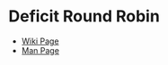 # Deficit Round Robin

- [Wiki Page](https://en.wikipedia.org/wiki/Deficit_round_robin "https://en.wikipedia.org/wiki/Deficit_round_robin")
- [Man Page](http://man.cx/tc-drr "http://man.cx/tc-drr")
